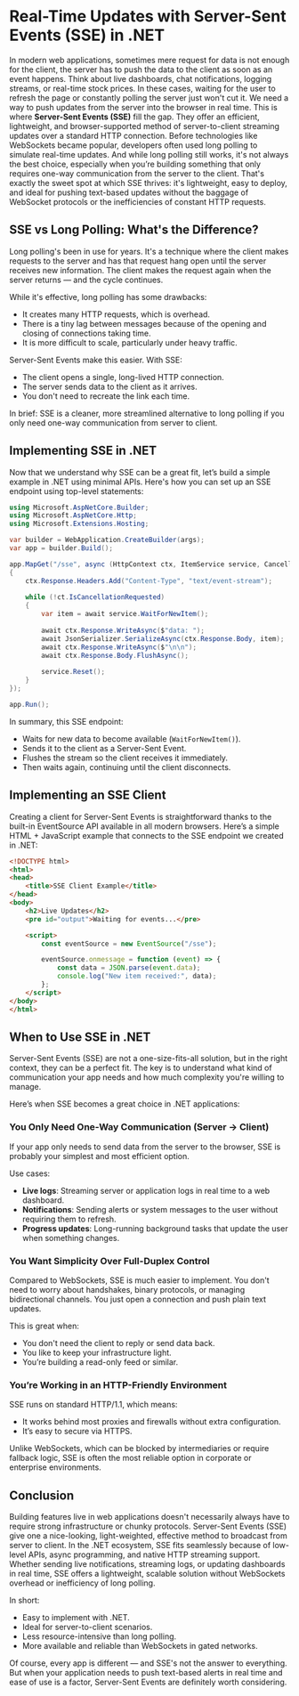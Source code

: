 # Real-Time Updates with Server-Sent Events (SSE) in .NET
In modern web applications, sometimes mere request for data is not enough for the client, the server has to push the data to the client as soon as an event happens.
Think about live dashboards, chat notifications, logging streams, or real-time stock prices. In these cases, waiting for the user to refresh the page or constantly polling the server just won't cut it. We need a way to push updates from the server into the browser in real time.
This is where **Server-Sent Events (SSE)** fill the gap. They offer an efficient, lightweight, and browser-supported method of server-to-client streaming updates over a standard HTTP connection.
Before technologies like WebSockets became popular, developers often used long polling to simulate real-time updates. And while long polling still works, it's not always the best choice, especially when you’re building something that only requires one-way communication from the server to the client.
That's exactly the sweet spot at which SSE thrives: it's lightweight, easy to deploy, and ideal for pushing text-based updates without the baggage of WebSocket protocols or the inefficiencies of constant HTTP requests.

## SSE vs Long Polling: What's the Difference?
Long polling's been in use for years. It's a technique where the client makes requests to the server and has that request hang open until the server receives new information. The client makes the request again when the server returns — and the cycle continues.

While it's effective, long polling has some drawbacks:
- It creates many HTTP requests, which is overhead.
- There is a tiny lag between messages because of the opening and closing of connections taking time.
- It is more difficult to scale, particularly under heavy traffic.

Server-Sent Events make this easier. With SSE:
- The client opens a single, long-lived HTTP connection.
- The server sends data to the client as it arrives.
- You don't need to recreate the link each time.

In brief: SSE is a cleaner, more streamlined alternative to long polling if you only need one-way communication from server to client.

## Implementing SSE in .NET
Now that we understand why SSE can be a great fit, let’s build a simple example in .NET using minimal APIs.
Here's how you can set up an SSE endpoint using top-level statements:

```csharp
using Microsoft.AspNetCore.Builder;
using Microsoft.AspNetCore.Http;
using Microsoft.Extensions.Hosting;

var builder = WebApplication.CreateBuilder(args);
var app = builder.Build();

app.MapGet("/sse", async (HttpContext ctx, ItemService service, CancellationToken ct) =>
{
    ctx.Response.Headers.Add("Content-Type", "text/event-stream");
    
    while (!ct.IsCancellationRequested)
    {
        var item = await service.WaitForNewItem();
        
        await ctx.Response.WriteAsync($"data: ");
        await JsonSerializer.SerializeAsync(ctx.Response.Body, item);
        await ctx.Response.WriteAsync($"\n\n");
        await ctx.Response.Body.FlushAsync();
            
        service.Reset();
    }
});

app.Run();
```

In summary, this SSE endpoint:
- Waits for new data to become available (`WaitForNewItem()`).
- Sends it to the client as a Server-Sent Event.
- Flushes the stream so the client receives it immediately.
- Then waits again, continuing until the client disconnects.

## Implementing an SSE Client
Creating a client for Server-Sent Events is straightforward thanks to the built-in EventSource API available in all modern browsers.
Here’s a simple HTML + JavaScript example that connects to the SSE endpoint we created in .NET:

```html
<!DOCTYPE html>
<html>
<head>
    <title>SSE Client Example</title>
</head>
<body>
    <h2>Live Updates</h2>
    <pre id="output">Waiting for events...</pre>

    <script>
        const eventSource = new EventSource("/sse");

        eventSource.onmessage = function (event) => {
            const data = JSON.parse(event.data);
            console.log("New item received:", data);
        };
    </script>
</body>
</html>

```

## When to Use SSE in .NET
Server-Sent Events (SSE) are not a one-size-fits-all solution, but in the right context, they can be a perfect fit. 
The key is to understand what kind of communication your app needs and how much complexity you're willing to manage.

Here’s when SSE becomes a great choice in .NET applications:

### You Only Need One-Way Communication (Server → Client)
If your app only needs to send data from the server to the browser, SSE is probably your simplest and most efficient option.

Use cases:
- **Live logs**: Streaming server or application logs in real time to a web dashboard.
- **Notifications**: Sending alerts or system messages to the user without requiring them to refresh.
- **Progress updates**: Long-running background tasks that update the user when something changes.

### You Want Simplicity Over Full-Duplex Control
Compared to WebSockets, SSE is much easier to implement. 
You don't need to worry about handshakes, binary protocols, or managing bidirectional channels. 
You just open a connection and push plain text updates.

This is great when:
- You don't need the client to reply or send data back.
- You like to keep your infrastructure light.
- You’re building a read-only feed or similar.

### You’re Working in an HTTP-Friendly Environment
SSE runs on standard HTTP/1.1, which means:
- It works behind most proxies and firewalls without extra configuration.
- It’s easy to secure via HTTPS.

Unlike WebSockets, which can be blocked by intermediaries or require fallback logic, SSE is often the most reliable option in corporate or enterprise environments.

## Conclusion
Building features live in web applications doesn't necessarily always have to require strong infrastructure or chunky protocols. Server-Sent Events (SSE) give one a nice-looking, light-weighted, effective method to broadcast from server to client.
In the .NET ecosystem, SSE fits seamlessly because of low-level APIs, async programming, and native HTTP streaming support. Whether sending live notifications, streaming logs, or updating dashboards in real time, SSE offers a lightweight, scalable solution without WebSockets overhead or inefficiency of long polling.

In short:
- Easy to implement with .NET.
- Ideal for server-to-client scenarios.
- Less resource-intensive than long polling.
- More available and reliable than WebSockets in gated networks.

Of course, every app is different — and SSE's not the answer to everything. 
But when your application needs to push text-based alerts in real time and ease of use is a factor, Server-Sent Events are definitely worth considering.
